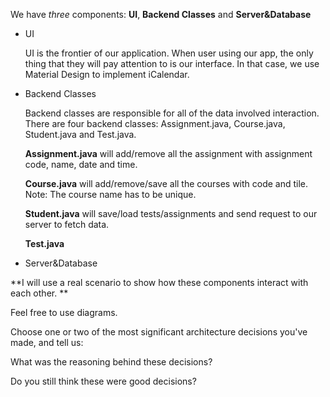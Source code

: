 We have _three_ components: **UI**, **Backend Classes** and **Server&Database**

* UI
	
	UI is the frontier of our application. When user using our app, the only thing that they will pay attention to is our interface. In that case, we use Material Design to implement iCalendar. 

* Backend Classes
	
	Backend classes are responsible for all of the data involved interaction. There are four backend classes: Assignment.java, Course.java, Student.java and Test.java. 
	
	**Assignment.java** will add/remove all the assignment with assignment code, name, date and time. 
	
	**Course.java** will add/remove/save all the courses with code and tile. Note: The course name has to be unique. 
	
	**Student.java** will save/load tests/assignments and send request to our server to fetch data.
	
	**Test.java** 
* Server&Database
	
	
	
**I will use a real scenario to show how these components interact with each other. **

Feel free to use diagrams.

Choose one or two of the most significant architecture decisions you've made, and tell us:

What was the reasoning behind these decisions?

Do you still think these were good decisions?


